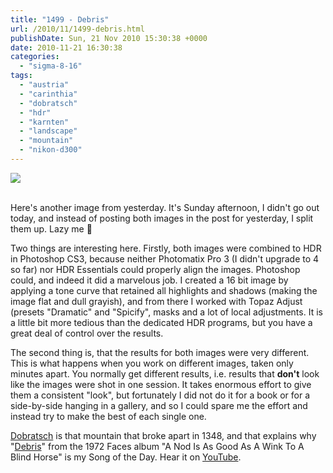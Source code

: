 ```yaml
---
title: "1499 - Debris"
url: /2010/11/1499-debris.html
publishDate: Sun, 21 Nov 2010 15:30:38 +0000
date: 2010-11-21 16:30:38
categories: 
  - "sigma-8-16"
tags: 
  - "austria"
  - "carinthia"
  - "dobratsch"
  - "hdr"
  - "karnten"
  - "landscape"
  - "mountain"
  - "nikon-d300"
---
```

<div class="container">
<div class="center"><a target="_blank" href="https://d25zfm9zpd7gm5.cloudfront.net/1200x1200/2010/20101120_132805_hdr_ps.jpg"><img src="https://d25zfm9zpd7gm5.cloudfront.net/0600x0600/2010/20101120_132805_hdr_ps.jpg" /></a></div>
</div>
<br />

Here's another image from yesterday. It's Sunday afternoon, I didn't go out today, and instead of posting both images in the post for yesterday, I split them up. Lazy me 🙂

Two things are interesting here. Firstly, both images were combined to HDR in Photoshop CS3, because neither Photomatix Pro 3 (I didn't upgrade to 4 so far) nor HDR Essentials could properly align the images. Photoshop could, and indeed it did a marvelous job. I created a 16 bit image by applying a tone curve that retained all highlights and shadows (making the image flat and dull grayish), and from there I worked with Topaz Adjust (presets "Dramatic" and "Spicify", masks and a lot of local adjustments. It is a little bit more tedious than the dedicated HDR programs, but you have a great deal of control over the results.

 The second thing is, that the results for both images were very different. This is what happens when you work on different images, taken only minutes apart. You normally get different results, i.e. results that <strong>don't</strong> look like the images were shot in one session. It takes enormous effort to give them a consistent "look", but fortunately I did not do it for a book or for a side-by-side hanging in a gallery, and so I could spare me the effort and instead try to make the best of each single one.

<a target="_blank" href="/tag/dobratsch">Dobratsch</a> is that mountain that broke apart in 1348, and that explains why "<a target="_blank" href="http://www.lyricsmode.com/lyrics/f/faces/debris.html">Debris</a>" from the 1972 Faces album "A Nod Is As Good As A Wink To A Blind Horse" is my Song of the Day. Hear it on <a target="_blank" href="http://www.youtube.com/watch?v=Tz4-xjHH9zw">YouTube</a>.
